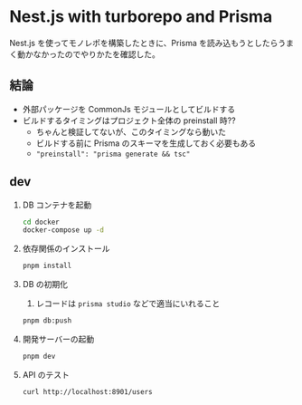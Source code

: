 # Nest.js with turborepo and Prisma

Nest.js を使ってモノレポを構築したときに、Prisma を読み込もうとしたらうまく動かなかったのでやりかたを確認した。

## 結論

- 外部パッケージを CommonJs モジュールとしてビルドする
- ビルドするタイミングはプロジェクト全体の preinstall 時??
  - ちゃんと検証してないが、このタイミングなら動いた
  - ビルドする前に Prisma のスキーマを生成しておく必要もある
  - `"preinstall": "prisma generate && tsc"`

## dev

1. DB コンテナを起動

    ```sh
    cd docker
    docker-compose up -d
    ```

2. 依存関係のインストール

    ```sh
    pnpm install
    ```

3. DB の初期化
   1. レコードは `prisma studio` などで適当にいれること

    ```sh
    pnpm db:push
    ```

4. 開発サーバーの起動

    ```sh
    pnpm dev
    ```

5. API のテスト

    ```sh
    curl http://localhost:8901/users
    ```
